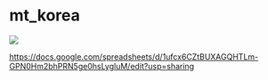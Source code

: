 # mt_korea
<img src="https://github.com/hocolally/mt_korea/blob/master/100_mt_1.jpeg">

https://docs.google.com/spreadsheets/d/1ufcx6CZtBUXAGQHTLm-GPN0Hm2bhPRN5ge0hsLygluM/edit?usp=sharing
